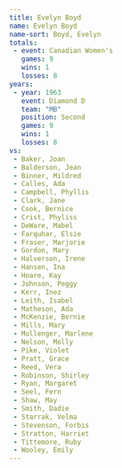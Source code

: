 ```yaml
---
title: Evelyn Boyd
name: Evelyn Boyd
name-sort: Boyd, Evelyn
totals:
 - event: Canadian Women's
   games: 9
   wins: 1
   losses: 8
years:
 - year: 1963
   event: Diamond D
   team: "MB"
   position: Second
   games: 9
   wins: 1
   losses: 8
vs:
 - Baker, Joan
 - Balderson, Jean
 - Binner, Mildred
 - Calles, Ada
 - Campbell, Phyllis
 - Clark, Jane
 - Cook, Bernice
 - Crist, Phyliss
 - DeWare, Mabel
 - Farquhar, Elsie
 - Fraser, Marjorie
 - Gordon, Mary
 - Halverson, Irene
 - Hansen, Ina
 - Hoare, Kay
 - Johnson, Peggy
 - Kerr, Inez
 - Leith, Isabel
 - Matheson, Ada
 - McKenzie, Bernie
 - Mills, Mary
 - Mullenger, Marlene
 - Nelson, Molly
 - Pike, Violet
 - Pratt, Grace
 - Reed, Vera
 - Robinson, Shirley
 - Ryan, Margaret
 - Seel, Fern
 - Shaw, May
 - Smith, Dadie
 - Starrak, Velma
 - Stevenson, Forbis
 - Stratton, Harriet
 - Tittemore, Ruby
 - Wooley, Emily
---
```

